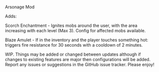 Arsonage Mod

Adds:

Scorch Enchantment - Ignites mobs around the user, with the area increasing with each level (Max 3). Config for affected mobs available.

Blaze Amulet - If in the inventory and the player touches something hot: triggers fire resistance for 30 seconds with a cooldown of 2 minutes.

WIP. Things may be added or changed between updates although if changes to existing features are major then configurations will be added. Report any issues or suggestions in the GitHub issue tracker.
Please enjoy!
